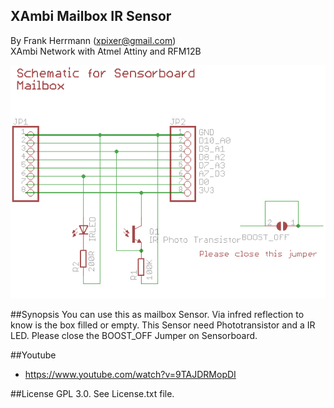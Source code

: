 XAmbi Mailbox IR Sensor
----------------
By Frank Herrmann (xpixer@gmail.com)
<br/>
XAmbi Network with Atmel Attiny and RFM12B

![XAmbi_moisture](https://raw.githubusercontent.com/xpix/XAmbi/master/Xambi_kids/xambikid_mailbox/sensor_schematic.png)

##Synopsis
You can use this as mailbox Sensor. Via infred reflection to know is the box filled or empty.
This Sensor need Phototransistor and a IR LED. 
Please close the BOOST_OFF Jumper on Sensorboard.

##Youtube
* https://www.youtube.com/watch?v=9TAJDRMopDI

##License
GPL 3.0. See License.txt file.
